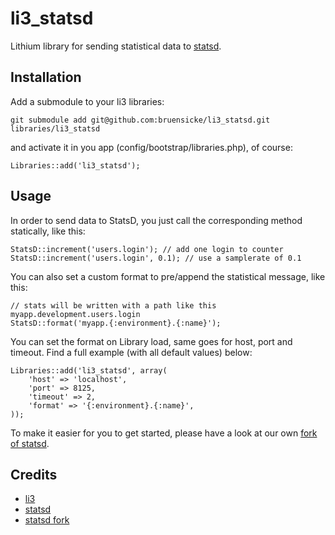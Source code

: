 # li3_statsd

Lithium library for sending statistical data to [statsd](https://github.com/etsy/statsd).

## Installation

Add a submodule to your li3 libraries:

	git submodule add git@github.com:bruensicke/li3_statsd.git libraries/li3_statsd

and activate it in you app (config/bootstrap/libraries.php), of course:

	Libraries::add('li3_statsd');

## Usage

In order to send data to StatsD, you just call the corresponding method statically, like this:

	StatsD::increment('users.login'); // add one login to counter
	StatsD::increment('users.login', 0.1); // use a samplerate of 0.1

You can also set a custom format to pre/append the statistical message, like this:

	// stats will be written with a path like this myapp.development.users.login
	StatsD::format('myapp.{:environment}.{:name}');

You can set the format on Library load, same goes for host, port and timeout. Find a full example (with all default values) below:

	Libraries::add('li3_statsd', array(
		'host' => 'localhost',
		'port' => 8125,
		'timeout' => 2,
		'format' => '{:environment}.{:name}',
	));

To make it easier for you to get started, please have a look at our own [fork of statsd](https://github.com/bruensicke/statsd).

## Credits

* [li3](http://www.lithify.me)
* [statsd](https://github.com/etsy/statsd)
* [statsd fork](https://github.com/bruensicke/statsd)

